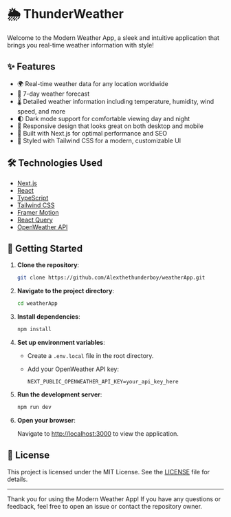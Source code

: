 # 🌦️ ThunderWeather

Welcome to the Modern Weather App, a sleek and intuitive application that brings you real-time weather information with style!

## ✨ Features

- 🌍 Real-time weather data for any location worldwide
- 🔮 7-day weather forecast
- 🌡️ Detailed weather information including temperature, humidity, wind speed, and more
- 🌓 Dark mode support for comfortable viewing day and night
- 📱 Responsive design that looks great on both desktop and mobile
- 🚀 Built with Next.js for optimal performance and SEO
- 💅 Styled with Tailwind CSS for a modern, customizable UI

## 🛠️ Technologies Used

- [Next.js](https://nextjs.org/)
- [React](https://reactjs.org/)
- [TypeScript](https://www.typescriptlang.org/)
- [Tailwind CSS](https://tailwindcss.com/)
- [Framer Motion](https://www.framer.com/motion/)
- [React Query](https://react-query.tanstack.com/)
- [OpenWeather API](https://openweathermap.org/api)

## 🚀 Getting Started

1. **Clone the repository**:

   ```bash
   git clone https://github.com/Alexthethunderboy/weatherApp.git
   ```

2. **Navigate to the project directory**:

   ```bash
   cd weatherApp
   ```

3. **Install dependencies**:

   ```bash
   npm install
   ```

4. **Set up environment variables**:

   - Create a `.env.local` file in the root directory.
   - Add your OpenWeather API key:

     ```env
     NEXT_PUBLIC_OPENWEATHER_API_KEY=your_api_key_here
     ```

5. **Run the development server**:

   ```bash
   npm run dev
   ```

6. **Open your browser**:

   Navigate to [http://localhost:3000](http://localhost:3000) to view the application.

## 📝 License

This project is licensed under the MIT License. See the [LICENSE](LICENSE) file for details.

---

Thank you for using the Modern Weather App! If you have any questions or feedback, feel free to open an issue or contact the repository owner. 